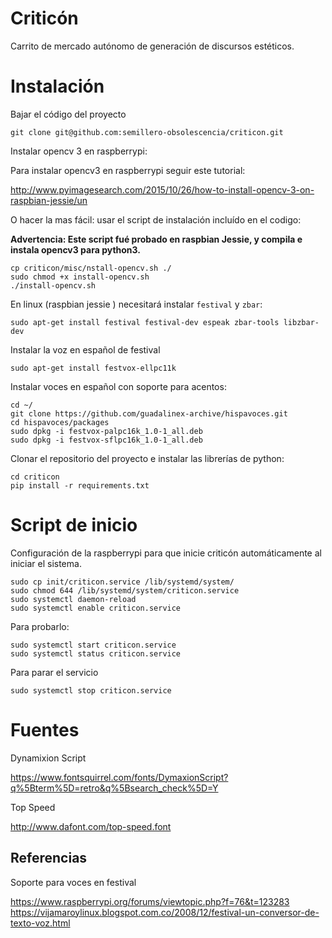 # Criticón

Carrito de mercado autónomo de generación de discursos estéticos.


# Instalación

Bajar el código del proyecto

```
git clone git@github.com:semillero-obsolescencia/criticon.git
```

Instalar opencv 3 en raspberrypi:

Para instalar opencv3 en raspberrypi seguir este tutorial:

http://www.pyimagesearch.com/2015/10/26/how-to-install-opencv-3-on-raspbian-jessie/un

O hacer la mas fácil: usar el script de instalación incluído en el codigo:

**Advertencia: Este script fué probado en raspbian Jessie, y compila e instala opencv3 para python3.**

```
cp criticon/misc/nstall-opencv.sh ./
sudo chmod +x install-opencv.sh
./install-opencv.sh
```

En linux (raspbian jessie ) necesitará instalar `festival` y `zbar`:

```
sudo apt-get install festival festival-dev espeak zbar-tools libzbar-dev
```

Instalar la voz en español de festival

```sudo apt-get install festvox-ellpc11k```


Instalar voces en español con soporte para acentos:

```
cd ~/
git clone https://github.com/guadalinex-archive/hispavoces.git
cd hispavoces/packages
sudo dpkg -i festvox-palpc16k_1.0-1_all.deb
sudo dpkg -i festvox-sflpc16k_1.0-1_all.deb
```

Clonar el repositorio del proyecto e instalar las librerías de python:

```
cd criticon
pip install -r requirements.txt
```


# Script de inicio

Configuración de la raspberrypi para que inicie criticón automáticamente al iniciar el sistema.
```
sudo cp init/criticon.service /lib/systemd/system/
sudo chmod 644 /lib/systemd/system/criticon.service
sudo systemctl daemon-reload
sudo systemctl enable criticon.service
```

Para probarlo:

```
sudo systemctl start criticon.service
sudo systemctl status criticon.service
```

Para parar el servicio

```
sudo systemctl stop criticon.service
```


# Fuentes

Dynamixion Script

https://www.fontsquirrel.com/fonts/DymaxionScript?q%5Bterm%5D=retro&q%5Bsearch_check%5D=Y

Top Speed

http://www.dafont.com/top-speed.font


## Referencias

Soporte para voces en festival

https://www.raspberrypi.org/forums/viewtopic.php?f=76&t=123283
https://vijamaroylinux.blogspot.com.co/2008/12/festival-un-conversor-de-texto-voz.html
